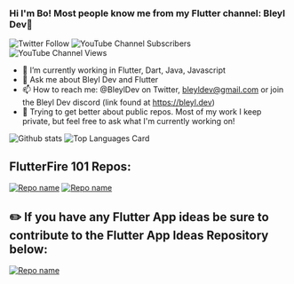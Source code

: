### Hi I'm Bo! Most people know me from my Flutter channel: Bleyl Dev👋
![Twitter Follow](https://img.shields.io/twitter/follow/bleyldev?label=Followers&style=social) ![YouTube Channel Subscribers](https://img.shields.io/youtube/channel/subscribers/UCIV0tE4cC3Ufk44-KVZqv7w?label=BleylDev%20Subs&style=social) ![YouTube Channel Views](https://img.shields.io/youtube/channel/views/UCIV0tE4cC3Ufk44-KVZqv7w?style=social)

- 🔭 I’m currently working in Flutter, Dart, Java, Javascript
- 💬 Ask me about Bleyl Dev and Flutter
- 📫 How to reach me: @BleylDev on Twitter, bleyldev@gmail.com or join the Bleyl Dev discord (link found at https://bleyl.dev)
- 📓 Trying to get better about public repos.  Most of my work I keep private, but feel free to ask what I'm currently working on!


![Github stats](https://github-readme-stats.vercel.app/api?username=Bobleyl&theme=algolia&show_icons=true&count_private=true)
![Top Languages Card](https://github-readme-stats.vercel.app/api/top-langs/?username=Bobleyl&theme=algolia&layout=compact)

## FlutterFire 101 Repos:

[![Repo name](https://github-readme-stats.vercel.app/api/pin/?username=Bobleyl&theme=algolia&repo=flutterfire_firestore&show_owner=true)](https://github.com/Bobleyl/flutterfire_firestore)
[![Repo name](https://github-readme-stats.vercel.app/api/pin/?username=Bobleyl&theme=algolia&repo=flutterfire_auth&show_owner=true)](https://github.com/Bobleyl/flutterfire_auth)

## ✏️ If you have any Flutter App ideas be sure to contribute to the Flutter App Ideas Repository below:

[![Repo name](https://github-readme-stats.vercel.app/api/pin/?username=Bobleyl&theme=algolia&repo=flutter-app-ideas&show_owner=true)](https://github.com/Bobleyl/flutter-app-ideas)
